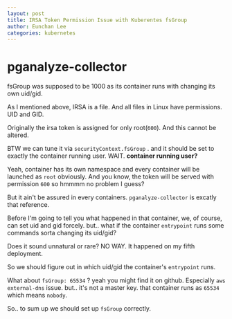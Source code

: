 ```yaml
---
layout: post
title: IRSA Token Permission Issue with Kuberentes fsGroup
author: Eunchan Lee
categories: kubernetes
---
```


# pganalyze-collector

fsGroup was supposed to be 1000 as its container runs with changing its own uid/gid.

As I mentioned above, IRSA is a file. And all files in Linux have permissions. UID and GID.

Originally the irsa token is assigned for only root(`600`). And this cannot be altered.

BTW we can tune it via `securityContext.fsGroup` . and it should be set to exactly the container running user. WAIT. **container running user?**

Yeah, container has its own namespace and every container will be launched as `root` obviously. And you know, the token will be served with permission `600` so hmmmm no problem I guess?

But it ain't be assured in every containers. `pganalyze-collector` is excatly that reference.

Before I'm going to tell you what happened in that container, we, of course, can set uid and gid forcely. but.. what if the container `entrypoint` runs some commands sorta changing its uid/gid? 

Does it sound unnatural or rare? NO WAY. It happened on my fifth deployment.

So we should figure out in which uid/gid the container's `entrypoint` runs.

What about `fsGroup: 65534` ? yeah you might find it on github. Especially `aws external-dns` issue. but.. it's not a master key. that container runs as `65534` which means `nobody`. 

So.. to sum up we should set up `fsGroup` correctly.
